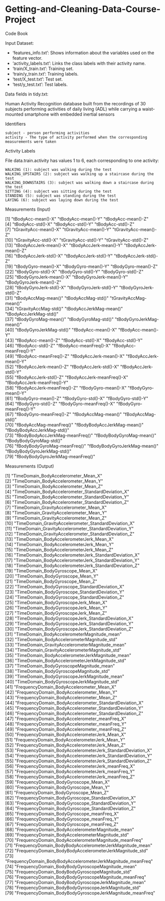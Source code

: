 # Getting-and-Cleaning-Data-Course-Project

Code Book

Input Dataset:

+ ‘features_info.txt’: Shows information about the variables used on the feature vector.
+ ‘activity_labels.txt’: Links the class labels with their activity name.
+ ‘train/X_train.txt’: Training set.
+ ‘train/y_train.txt’: Training labels.
+ ‘test/X_test.txt’: Test set.
+ ‘test/y_test.txt’: Test labels.

Data fields in tidy.txt:

Human Activity Recognition database built from the recordings of 30 subjects performing activities of 
daily living (ADL) while carrying a waist-mounted smartphone with embedded inertial sensors

Identifiers

    subject - person performing activities
    activity - The type of activity performed when the corresponding measurements were taken
    
Activity Labels

File data.train.activity has values 1 to 6, each corresponding to one activity:

    WALKING (1): subject was walking during the test
    WALKING_UPSTAIRS (2): subject was walking up a staircase during the test
    WALKING_DOWNSTAIRS (3): subject was walking down a staircase during the test
    SITTING (4): subject was sitting during the test
    STANDING (5): subject was standing during the test
    LAYING (6): subject was laying down during the test

Measurements (Input)

[1] "tBodyAcc-mean()-X"               "tBodyAcc-mean()-Y"               "tBodyAcc-mean()-Z"              
 [4] "tBodyAcc-std()-X"                "tBodyAcc-std()-Y"                "tBodyAcc-std()-Z"               
 [7] "tGravityAcc-mean()-X"            "tGravityAcc-mean()-Y"            "tGravityAcc-mean()-Z"           
[10] "tGravityAcc-std()-X"             "tGravityAcc-std()-Y"             "tGravityAcc-std()-Z"            
[13] "tBodyAccJerk-mean()-X"           "tBodyAccJerk-mean()-Y"           "tBodyAccJerk-mean()-Z"          
[16] "tBodyAccJerk-std()-X"            "tBodyAccJerk-std()-Y"            "tBodyAccJerk-std()-Z"           
[19] "tBodyGyro-mean()-X"              "tBodyGyro-mean()-Y"              "tBodyGyro-mean()-Z"             
[22] "tBodyGyro-std()-X"               "tBodyGyro-std()-Y"               "tBodyGyro-std()-Z"              
[25] "tBodyGyroJerk-mean()-X"          "tBodyGyroJerk-mean()-Y"          "tBodyGyroJerk-mean()-Z"         
[28] "tBodyGyroJerk-std()-X"           "tBodyGyroJerk-std()-Y"           "tBodyGyroJerk-std()-Z"          
[31] "tBodyAccMag-mean()"              "tBodyAccMag-std()"               "tGravityAccMag-mean()"          
[34] "tGravityAccMag-std()"            "tBodyAccJerkMag-mean()"          "tBodyAccJerkMag-std()"          
[37] "tBodyGyroMag-mean()"             "tBodyGyroMag-std()"              "tBodyGyroJerkMag-mean()"        
[40] "tBodyGyroJerkMag-std()"          "fBodyAcc-mean()-X"               "fBodyAcc-mean()-Y"              
[43] "fBodyAcc-mean()-Z"               "fBodyAcc-std()-X"                "fBodyAcc-std()-Y"               
[46] "fBodyAcc-std()-Z"                "fBodyAcc-meanFreq()-X"           "fBodyAcc-meanFreq()-Y"          
[49] "fBodyAcc-meanFreq()-Z"           "fBodyAccJerk-mean()-X"           "fBodyAccJerk-mean()-Y"          
[52] "fBodyAccJerk-mean()-Z"           "fBodyAccJerk-std()-X"            "fBodyAccJerk-std()-Y"           
[55] "fBodyAccJerk-std()-Z"            "fBodyAccJerk-meanFreq()-X"       "fBodyAccJerk-meanFreq()-Y"      
[58] "fBodyAccJerk-meanFreq()-Z"       "fBodyGyro-mean()-X"              "fBodyGyro-mean()-Y"             
[61] "fBodyGyro-mean()-Z"              "fBodyGyro-std()-X"               "fBodyGyro-std()-Y"              
[64] "fBodyGyro-std()-Z"               "fBodyGyro-meanFreq()-X"          "fBodyGyro-meanFreq()-Y"         
[67] "fBodyGyro-meanFreq()-Z"          "fBodyAccMag-mean()"              "fBodyAccMag-std()"              
[70] "fBodyAccMag-meanFreq()"          "fBodyBodyAccJerkMag-mean()"      "fBodyBodyAccJerkMag-std()"      
[73] "fBodyBodyAccJerkMag-meanFreq()"  "fBodyBodyGyroMag-mean()"         "fBodyBodyGyroMag-std()"         
[76] "fBodyBodyGyroMag-meanFreq()"     "fBodyBodyGyroJerkMag-mean()"     "fBodyBodyGyroJerkMag-std()"     
[79] "fBodyBodyGyroJerkMag-meanFreq()"

Measurements (Output)

 [1] "TimeDomain_BodyAccelerometer_Mean_X"                        
 [2] "TimeDomain_BodyAccelerometer_Mean_Y"                        
 [3] "TimeDomain_BodyAccelerometer_Mean_Z"                        
 [4] "TimeDomain_BodyAccelerometer_StandardDeviation_X"           
 [5] "TimeDomain_BodyAccelerometer_StandardDeviation_Y"           
 [6] "TimeDomain_BodyAccelerometer_StandardDeviation_Z"           
 [7] "TimeDomain_GravityAccelerometer_Mean_X"                     
 [8] "TimeDomain_GravityAccelerometer_Mean_Y"                     
 [9] "TimeDomain_GravityAccelerometer_Mean_Z"                     
[10] "TimeDomain_GravityAccelerometer_StandardDeviation_X"        
[11] "TimeDomain_GravityAccelerometer_StandardDeviation_Y"        
[12] "TimeDomain_GravityAccelerometer_StandardDeviation_Z"        
[13] "TimeDomain_BodyAccelerometerJerk_Mean_X"                    
[14] "TimeDomain_BodyAccelerometerJerk_Mean_Y"                    
[15] "TimeDomain_BodyAccelerometerJerk_Mean_Z"                    
[16] "TimeDomain_BodyAccelerometerJerk_StandardDeviation_X"       
[17] "TimeDomain_BodyAccelerometerJerk_StandardDeviation_Y"       
[18] "TimeDomain_BodyAccelerometerJerk_StandardDeviation_Z"       
[19] "TimeDomain_BodyGyroscope_Mean_X"                            
[20] "TimeDomain_BodyGyroscope_Mean_Y"                            
[21] "TimeDomain_BodyGyroscope_Mean_Z"                            
[22] "TimeDomain_BodyGyroscope_StandardDeviation_X"               
[23] "TimeDomain_BodyGyroscope_StandardDeviation_Y"               
[24] "TimeDomain_BodyGyroscope_StandardDeviation_Z"               
[25] "TimeDomain_BodyGyroscopeJerk_Mean_X"                        
[26] "TimeDomain_BodyGyroscopeJerk_Mean_Y"                        
[27] "TimeDomain_BodyGyroscopeJerk_Mean_Z"                        
[28] "TimeDomain_BodyGyroscopeJerk_StandardDeviation_X"           
[29] "TimeDomain_BodyGyroscopeJerk_StandardDeviation_Y"           
[30] "TimeDomain_BodyGyroscopeJerk_StandardDeviation_Z"           
[31] "TimeDomain_BodyAccelerometerMagnitude_mean"                 
[32] "TimeDomain_BodyAccelerometerMagnitude_std"                  
[33] "TimeDomain_GravityAccelerometerMagnitude_mean"              
[34] "TimeDomain_GravityAccelerometerMagnitude_std"               
[35] "TimeDomain_BodyAccelerometerJerkMagnitude_mean"             
[36] "TimeDomain_BodyAccelerometerJerkMagnitude_std"              
[37] "TimeDomain_BodyGyroscopeMagnitude_mean"                     
[38] "TimeDomain_BodyGyroscopeMagnitude_std"                      
[39] "TimeDomain_BodyGyroscopeJerkMagnitude_mean"                 
[40] "TimeDomain_BodyGyroscopeJerkMagnitude_std"                  
[41] "FrequencyDomain_BodyAccelerometer_Mean_X"                   
[42] "FrequencyDomain_BodyAccelerometer_Mean_Y"                   
[43] "FrequencyDomain_BodyAccelerometer_Mean_Z"                   
[44] "FrequencyDomain_BodyAccelerometer_StandardDeviation_X"      
[45] "FrequencyDomain_BodyAccelerometer_StandardDeviation_Y"      
[46] "FrequencyDomain_BodyAccelerometer_StandardDeviation_Z"      
[47] "FrequencyDomain_BodyAccelerometer_meanFreq_X"               
[48] "FrequencyDomain_BodyAccelerometer_meanFreq_Y"               
[49] "FrequencyDomain_BodyAccelerometer_meanFreq_Z"               
[50] "FrequencyDomain_BodyAccelerometerJerk_Mean_X"               
[51] "FrequencyDomain_BodyAccelerometerJerk_Mean_Y"               
[52] "FrequencyDomain_BodyAccelerometerJerk_Mean_Z"               
[53] "FrequencyDomain_BodyAccelerometerJerk_StandardDeviation_X"  
[54] "FrequencyDomain_BodyAccelerometerJerk_StandardDeviation_Y"  
[55] "FrequencyDomain_BodyAccelerometerJerk_StandardDeviation_Z"  
[56] "FrequencyDomain_BodyAccelerometerJerk_meanFreq_X"           
[57] "FrequencyDomain_BodyAccelerometerJerk_meanFreq_Y"           
[58] "FrequencyDomain_BodyAccelerometerJerk_meanFreq_Z"           
[59] "FrequencyDomain_BodyGyroscope_Mean_X"                       
[60] "FrequencyDomain_BodyGyroscope_Mean_Y"                       
[61] "FrequencyDomain_BodyGyroscope_Mean_Z"                       
[62] "FrequencyDomain_BodyGyroscope_StandardDeviation_X"          
[63] "FrequencyDomain_BodyGyroscope_StandardDeviation_Y"          
[64] "FrequencyDomain_BodyGyroscope_StandardDeviation_Z"          
[65] "FrequencyDomain_BodyGyroscope_meanFreq_X"                   
[66] "FrequencyDomain_BodyGyroscope_meanFreq_Y"                   
[67] "FrequencyDomain_BodyGyroscope_meanFreq_Z"                   
[68] "FrequencyDomain_BodyAccelerometerMagnitude_mean"            
[69] "FrequencyDomain_BodyAccelerometerMagnitude_std"             
[70] "FrequencyDomain_BodyAccelerometerMagnitude_meanFreq"        
[71] "FrequencyDomain_BodyBodyAccelerometerJerkMagnitude_mean"    
[72] "FrequencyDomain_BodyBodyAccelerometerJerkMagnitude_std"     
[73] "FrequencyDomain_BodyBodyAccelerometerJerkMagnitude_meanFreq"
[74] "FrequencyDomain_BodyBodyGyroscopeMagnitude_mean"            
[75] "FrequencyDomain_BodyBodyGyroscopeMagnitude_std"             
[76] "FrequencyDomain_BodyBodyGyroscopeMagnitude_meanFreq"        
[77] "FrequencyDomain_BodyBodyGyroscopeJerkMagnitude_mean"        
[78] "FrequencyDomain_BodyBodyGyroscopeJerkMagnitude_std"         
[79] "FrequencyDomain_BodyBodyGyroscopeJerkMagnitude_meanFreq" 
